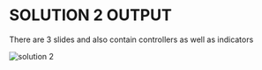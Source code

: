 # SOLUTION 2 OUTPUT

There are 3 slides and also contain controllers as well as indicators

![solution 2](https://github.com/arpita2105/PW_ASSIGNMENTS/assets/136358528/b5322c0e-dbef-44ea-90f0-6bc4e7979617)

